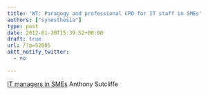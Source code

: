 ```yaml
---
title: 'WT: Paragogy and professional CPD for IT staff in SMEs'
authors: ["synesthesia"]
type: post
date: 2012-01-30T15:39:52+00:00
draft: true
url: /?p=52805
aktt_notify_twitter:
  - no

---
```

[IT managers in SMEs][1] Anthony Sutcliffe

 [1]: https://www.bcs.org/content/conBlogPost/1996